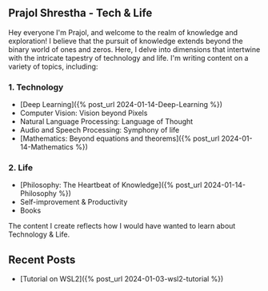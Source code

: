 ## Prajol Shrestha - Tech & Life

Hey everyone I'm Prajol, and welcome to the realm of knowledge and exploration! I believe that the pursuit of knowledge extends beyond the binary world of ones and zeros. Here, I delve into dimensions that intertwine with the intricate tapestry of technology and life. I'm writing content on a variety of topics, including:

### 1. Technology
- [Deep Learning]({% post_url 2024-01-14-Deep-Learning %})
- Computer Vision: Vision beyond Pixels
- Natural Language Processing: Language of Thought
- Audio and Speech Processing: Symphony of life
- [Mathematics: Beyond equations and theorems]({% post_url 2024-01-14-Mathematics %})

### 2. Life
- [Philosophy: The Heartbeat of Knowledge]({% post_url 2024-01-14-Philosophy %})
- Self-improvement & Productivity
- Books


The content I create reflects how I would have wanted to learn about Technology & Life.


## Recent Posts

- [Tutorial on WSL2]({% post_url 2024-01-03-wsl2-tutorial %})
